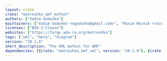 ```yaml
---
layout: crate
crate: "matreshka_amf_mofext"
authors: ["Vadim Godunko"]
maintainers: ["Vadim Godunko <vgodunko@gmail.com>", "Maxim Reznik <reznikmm@gmail.com>"]
licenses: ["BSD-3-Clause"]
websites: ["https://forge.ada-ru.org/matreshka"]
tags: ["uml", "meta", "diagram"]
version: "20.1.0"
short_description: "The UML mofext for AMF"
dependencies: [{crate: "matreshka_amf_uml", version: "20.1.0"}, {crate: "matreshka_league", version: "20.1.0"}]
---
```




